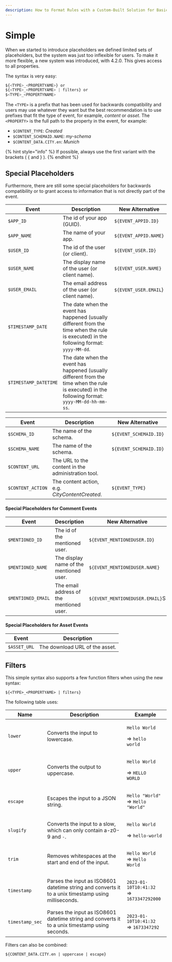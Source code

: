 ```yaml
---
description: How to Format Rules with a Custom-Built Solution for Basic Use Cases
---
```


# Simple

When we started to introduce placeholders we defined limited sets of placeholders, but the system was just too inflexible for users. To make it more flexible, a new system was introduced, with 4.2.0.  This gives access to all properties.&#x20;

The syntax is very easy:

```javascript
${<TYPE>_<PROPERTYAME>} or 
${<TYPE>_<PROPERTYAME> | filters} or 
$<TYPE>_<PROPERTYNAME>
```

The `<TYPE>` is a prefix that has been used for backwards compatibility and users may use whatever they want but the best recommendation is to use prefixes that fit the type of event, for example, _content_ or _asset_. The `<PROPERTY>` is the full path to the property in the event, for example:

* `$CONTENT_TYPE`: _Created_
* `$CONTENT_SCHEMAID.NAME`: _my-schema_
* `$CONTENT_DATA.CITY.en`: _Munich_

{% hint style="info" %}
If possible, always use the first variant with the brackets ( { and } ).
{% endhint %}

## Special Placeholders

Furthermore, there are still some special placeholders for backwards compatibility or to grant access to information that is not directly part of the event.

| Event                 | Description                                                                                                                                      | New Alternative       |
| --------------------- | ------------------------------------------------------------------------------------------------------------------------------------------------ | --------------------- |
| `$APP_ID`             | The id of your app (GUID).                                                                                                                       | `${EVENT_APPID.ID}`   |
| `$APP_NAME`           | The name of your app.                                                                                                                            | `${EVENT_APPID.NAME}` |
| `$USER_ID`            | The id of the user (or client).                                                                                                                  | `${EVENT_USER.ID}`    |
| `$USER_NAME`          | The display name of the user (or client name).                                                                                                   | `${EVENT_USER.NAME}`  |
| `$USER_EMAIL`         | The email address of the user (or client name).                                                                                                  | `${EVENT_USER.EMAIL`} |
| `$TIMESTAMP_DATE`     | The date when the event has happened (usually different from the time when the rule is executed) in the following format: `yyyy-MM-dd`.          |                       |
| `$TIMESTAMP_DATETIME` | The date when the event has happened (usually different from the time when the rule is executed) in the following format: `yyyy-MM-dd-hh-mm-ss`. |                       |

| Event             | Description                                        | New Alternative        |
| ----------------- | -------------------------------------------------- | ---------------------- |
| `$SCHEMA_ID`      | The name of the schema.                            | `${EVENT_SCHEMAID.ID}` |
| `$SCHEMA_NAME`    | The name of the schema.                            | `${EVENT_SCHEMAID.ID}` |
| `$CONTENT_URL`    | The URL to the content in the administration tool. |                        |
| `$CONTENT_ACTION` | The content action, e.g. _CityContentCreated_.     | `${EVENT_TYPE}`        |

#### Special Placeholders for Comment Events

| Event              | Description                              | New Alternative                 |
| ------------------ | ---------------------------------------- | ------------------------------- |
| `$MENTIONED_ID`    | The id of the mentioned user.            | `${EVENT_MENTIONEDUSER.ID}`     |
| `$MENTIONED_NAME`  | The display name of the mentioned user.  | `${EVENT_MENTIONEDUSER.NAME}`   |
| `$MENTIONED_EMAIL` | The email address of the mentioned user. | `${EVENT_MENTIONEDUSER.EMAIL}`S |

#### Special Placeholders for Asset Events

| Event        | Description                    |
| ------------ | ------------------------------ |
| `$ASSET_URL` | The download URL of the asset. |

## Filters

This simple syntax also supports a few function filters when using the new syntax:

```
${<TYPE>_<PROPERTYAME> | filters} 
```

The following table uses:

| Name            | Description                                                                                         | Example                                                                  |
| --------------- | --------------------------------------------------------------------------------------------------- | ------------------------------------------------------------------------ |
| `lower`         | Converts the input to lowercase.                                                                    | <p><code>Hello World</code> </p><p>=> <code>hello world</code></p>       |
| `upper`         | Converts the output to uppercase.                                                                   | <p><code>Hello World</code> </p><p>=> <code>HELLO WORLD</code></p>       |
| `escape`        | Escapes the input to a JSON string.                                                                 | <p><code>Hello "World"</code><br>=> <code>Hello \"World\"</code></p>     |
| `slugify`       | Converts the input to a slow, which can only contain a-z0-9 and `-`.                                | <p><code>Hello World</code> </p><p>=> <code>hello-world</code></p>       |
| `trim`          | Removes whitespaces at the start and end of the input.                                              | <p> <code>Hello World</code> <br>=> <code>Hello World</code></p>         |
| `timestamp`     | Parses the input as ISO8601 datetime string and converts it to a unix timestamp using milliseconds. | <p><code>2023-01-10T10:41:32</code><br>=> <code>1673347292000</code></p> |
| `timestamp_sec` | Parses the input as ISO8601 datetime string and converts it to a unix timestamp using seconds.      | <p><code>2023-01-10T10:41:32</code><br>=> <code>1673347292</code></p>    |

Filters can also be combined:

```
${CONTENT_DATA.CITY.en | uppercase | escape} 
```
